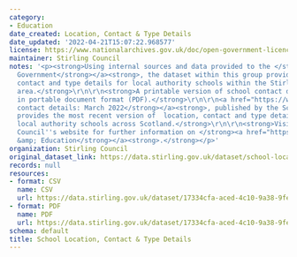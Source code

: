 ```yaml
---
category:
- Education
date_created: Location, Contact & Type Details
date_updated: '2022-04-21T15:07:22.968577'
license: https://www.nationalarchives.gov.uk/doc/open-government-licence/version/3/
maintainer: Stirling Council
notes: '<p><strong>Using internal sources and data provided to the </strong><a href="https://www.gov.scot/"><strong>Scottish
  Government</strong></a><strong>, the dataset within this group provides the location,
  contact and type details for local authority schools within the Stirling Council
  area.</strong>\r\n\r\n<strong>A printable version of school contact details is available
  in portable document format (PDF).</strong>\r\n\r\n<a href="https://www.gov.scot/publications/school-contact-details/"><strong>Schools
  contact details: March 2022</strong></a><strong>, published by the Scottish Government,
  provides the most recent version of  location, contact and type details for all
  local authority schools across Scotland.</strong>\r\n\r\n<strong>Visit Stirling
  Council''s website for further information on </strong><a href="https://stirling.gov.uk/learning-education/"><strong>Learning
  &amp; Education</strong></a><strong>.</strong></p>'
organization: Stirling Council
original_dataset_link: https://data.stirling.gov.uk/dataset/school-location-contact-type-details
records: null
resources:
- format: CSV
  name: CSV
  url: https://data.stirling.gov.uk/dataset/17334cfa-aced-4c10-9a38-9fe47597c7dc/resource/1dc725ea-81bb-45ae-bcb0-eadbb749a0dc/download/20220711-stirling-council-primary-secondary-school-contacts.csv
- format: PDF
  name: PDF
  url: https://data.stirling.gov.uk/dataset/17334cfa-aced-4c10-9a38-9fe47597c7dc/resource/a6eb04db-8451-45f4-9e04-2242e6866f66/download/20220711-stirling-council-primary-secondary-school-contacts.pdf
schema: default
title: School Location, Contact & Type Details
---
```

